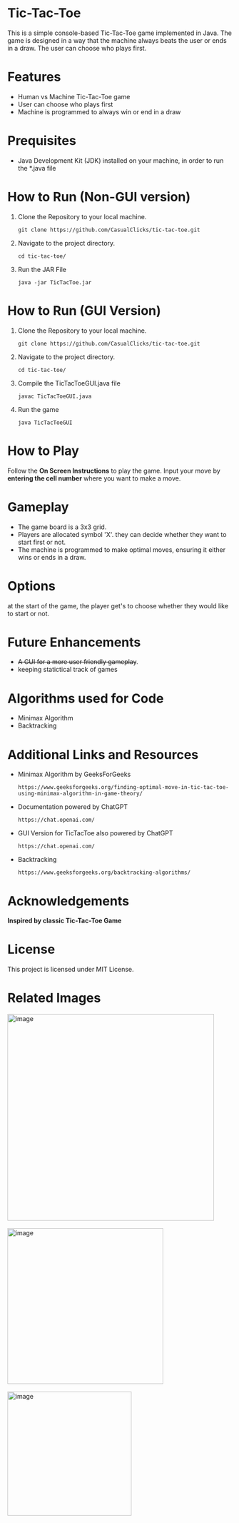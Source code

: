 # Tic-Tac-Toe
This is a simple console-based Tic-Tac-Toe game implemented in Java. The game is designed in a way that the machine always beats the user or ends in a draw. The user can choose who plays first.


# Features
<ul>
  <li>Human vs Machine Tic-Tac-Toe game</li>
  <li>User can choose who plays first</li>
  <li>Machine is programmed to always win or end in a draw</li>
</ul>

# Prequisites
<ul>
  <li>Java Development Kit (JDK) installed on your machine, in order to run the *.java file</li>
</ul>


# How to Run (Non-GUI version)
<ol>
  <li>
    Clone the Repository to your local machine.
    
    git clone https://github.com/CasualClicks/tic-tac-toe.git
  </li>
  <li>
    Navigate to the project directory.

    cd tic-tac-toe/
  </li>
  <li>
    Run the JAR File

    java -jar TicTacToe.jar
  </li>
</ol>

# How to Run (GUI Version)
<ol>
  <li>
    Clone the Repository to your local machine.
    
    git clone https://github.com/CasualClicks/tic-tac-toe.git
  </li>
  <li>
    Navigate to the project directory.

    cd tic-tac-toe/
  </li>
  <li>
    Compile the TicTacToeGUI.java file

    javac TicTacToeGUI.java
  </li>
  <li>
    Run the game

    java TicTacToeGUI
  </li>
</ol>

# How to Play
Follow the __On Screen Instructions__ to play the game. Input your move by **entering the cell number** where you want to make a move.

# Gameplay
<ul>
  <li>
    The game board is a 3x3 grid.
  </li>
  <li>
    Players are allocated symbol 'X'. they can decide whether they want to start first or not.
  </li>
  <li>
    The machine is programmed to make optimal moves, ensuring it either wins or ends in a draw.
  </li>
</ul>

# Options
at the start of the game, the player get's to choose whether they would like to start or not.

# Future Enhancements
<ul>
  <li>
    <s>A GUI for a more user friendly gameplay</s>.
  </li>
  <li>
    keeping statictical track of games
  </li>
</ul>

# Algorithms used for Code
<ul>
  <li>
    Minimax Algorithm
  </li>
  <li>
    Backtracking
  </li>
</ul>

# Additional Links and Resources
<ul>
  <li>
    Minimax Algorithm by GeeksForGeeks

    https://www.geeksforgeeks.org/finding-optimal-move-in-tic-tac-toe-using-minimax-algorithm-in-game-theory/
  </li>
  <li>
    Documentation powered by ChatGPT

    https://chat.openai.com/
  </li>
  <li>
    GUI Version for TicTacToe also powered by ChatGPT

    https://chat.openai.com/
  </li>
  <li>
    Backtracking

    https://www.geeksforgeeks.org/backtracking-algorithms/
  </li>
</ul>

# Acknowledgements
__Inspired by classic Tic-Tac-Toe Game__

# License
This project is licensed under MIT License.


# Related Images
<img width="463" alt="image" src="https://github.com/CasualClicks/tic-tac-toe/assets/63722402/bd9c7e3a-df08-4ff7-946a-9045b715757a">
<br>
<br>
<img width="349" alt="image" src="https://github.com/CasualClicks/tic-tac-toe/assets/63722402/07e5099d-80a9-4507-b0cb-1716af369c01">
<br>
<br>
<img width="278" alt="image" src="https://github.com/CasualClicks/tic-tac-toe/assets/63722402/b2687a1c-1a43-403f-b11e-7756883745fd">




